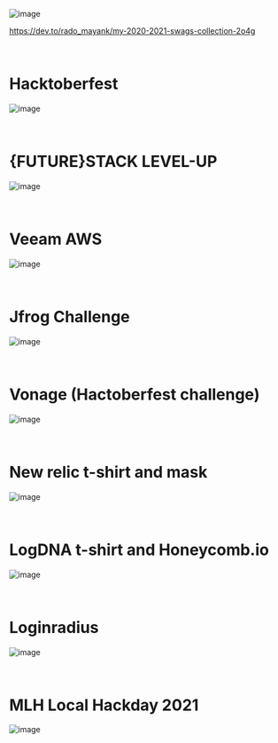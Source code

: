 ![image](https://user-images.githubusercontent.com/56837137/139125067-d8d1b0b5-05b4-4095-b1f3-6d9a19c68246.png)

https://dev.to/rado_mayank/my-2020-2021-swags-collection-2o4g

<br>



# Hacktoberfest  
![image](https://user-images.githubusercontent.com/56837137/139124290-b5a0d059-5646-4426-9c1f-d052ada17be1.png)

<br>

# {FUTURE}STACK LEVEL-UP

![image](https://user-images.githubusercontent.com/56837137/139124358-1c6bd4c2-c3ab-400e-b9ac-97bf02faac77.png)

<br>

# Veeam AWS 
![image](https://user-images.githubusercontent.com/56837137/139124418-9ac710ed-6940-46ab-854e-89ffe72053aa.png)

<br>

# Jfrog Challenge
![image](https://user-images.githubusercontent.com/56837137/139124470-515a6d18-2dab-4f34-b317-b2b71837ff53.png)

<br>

# Vonage (Hactoberfest challenge)
![image](https://user-images.githubusercontent.com/56837137/139124505-21e0013c-f43a-4ed1-9d10-28ee3abce7f5.png)

<br>

# New relic t-shirt and mask
![image](https://user-images.githubusercontent.com/56837137/139124571-baa25a47-efbb-4d3e-ae81-7239f4634652.png)

<br>

# LogDNA t-shirt and Honeycomb.io 
![image](https://user-images.githubusercontent.com/56837137/139124663-8ede2daf-3bc9-4411-9b33-0a6fadbc39e7.png)

<br>

# Loginradius 
![image](https://user-images.githubusercontent.com/56837137/139124683-97c71602-a450-42e5-8635-9117129a89d0.png)

<br>

# MLH Local Hackday 2021
![image](https://user-images.githubusercontent.com/56837137/139124700-0588e35f-a6d3-4ae6-b6e8-dc745a22e2f7.png)

